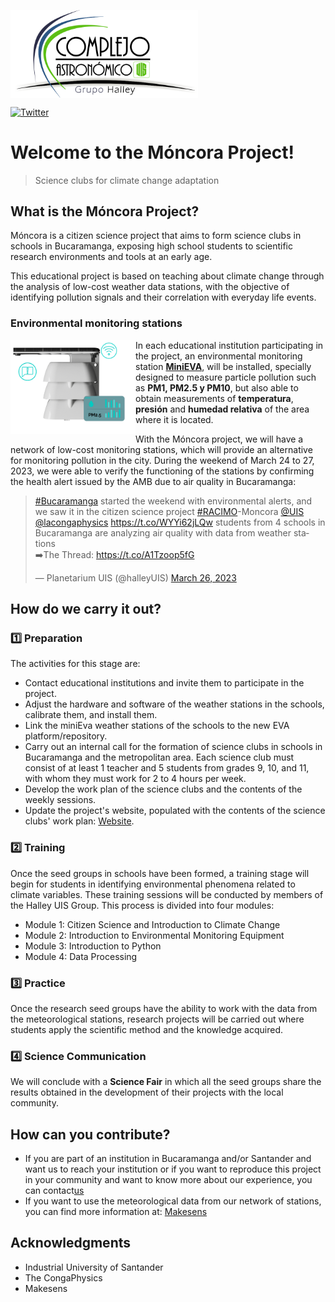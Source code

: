 <img src="/Images/LogoHalleyTrans.png" alt="HalleyLogo" title="Halley logo" 
     width="300px" align="top" >


[![Twitter](https://img.shields.io/badge/Twitter-1DA1F2?style=for-the-badge&logo=twitter&logoColor=white)](https://twitter.com/halleyuis?lang=es)

# Welcome to the Móncora Project!
> Science clubs for climate change adaptation

## What is the Móncora Project?

Móncora is a citizen science project that aims to form science clubs in schools in Bucaramanga, exposing high school students to scientific research environments and tools at an early age.

This educational project is based on teaching about climate change through the analysis of low-cost weather data stations, with the objective of identifying pollution signals and their correlation with everyday life events.

### Environmental monitoring stations
<img src="/Images/eva.png" alt="MiniEva" title="MiniEva" 
     width="200px" align="left" >

In each educational institution participating in the project, an environmental monitoring station [**MiniEVA**](https://makesens.co/), will be installed, specially designed to measure particle pollution such as **PM1, PM2.5 y PM10**, but also able to obtain measurements of **temperatura**, **presión** and **humedad relativa** of the area where it is located.

With the Móncora project, we will have a network of low-cost monitoring stations, which will provide an alternative for monitoring pollution in the city. During the weekend of March 24 to 27, 2023, we were able to verify the functioning of the stations by confirming the health alert issued by the AMB due to air quality in Bucaramanga:

<blockquote class="twitter-tweet"><p lang="es" dir="ltr"><a href="https://twitter.com/hashtag/Bucaramanga?src=hash&amp;ref_src=twsrc%5Etfw">#Bucaramanga</a> started the weekend with environmental alerts, and we saw it in the citizen science project <a href="https://twitter.com/hashtag/RACIMO?src=hash&amp;ref_src=twsrc%5Etfw">#RACIMO</a>-Moncora <a href="https://twitter.com/UIS?ref_src=twsrc%5Etfw">@UIS</a> <a href="https://twitter.com/lacongaphysics?ref_src=twsrc%5Etfw">@lacongaphysics</a> <a href="https://t.co/WYYi62jLQw">https://t.co/WYYi62jLQw</a> students from 4 schools in Bucaramanga are analyzing air quality with data from weather stations<br>➡️The Thread: <a href="https://t.co/A1Tzoop5fG">https://t.co/A1Tzoop5fG</a></p>&mdash; Planetarium UIS (@halleyUIS) <a href="https://twitter.com/halleyUIS/status/1639784118085877761?ref_src=twsrc%5Etfw">March 26, 2023</a></blockquote> 


## How do we carry it out? 


### :one: Preparation

The activities for this stage are:

- Contact educational institutions and invite them to participate in the project. 
- Adjust the hardware and software of the weather stations in the schools, calibrate them, and install them.
- Link the miniEva weather stations of the schools to the new EVA platform/repository.
- Carry out an internal call for the formation of science clubs in schools in Bucaramanga and the metropolitan area. Each science club must consist of at least 1 teacher and 5 students from grades 9, 10, and 11, with whom they must work for 2 to 4 hours per week.
- Develop the work plan of the science clubs and the contents of the weekly sessions.
- Update the project's website, populated with the contents of the science clubs' work plan: [Website](https://class.redclara.net/halley/moncora/intro.html).

### :two: Training

Once the seed groups in schools have been formed, a training stage will begin for students in identifying environmental phenomena related to climate variables. These training sessions will be conducted by members of the Halley UIS Group. This process is divided into four modules:
- Module 1: Citizen Science and Introduction to Climate Change
- Module 2: Introduction to Environmental Monitoring Equipment
- Module 3: Introduction to Python
- Module 4: Data Processing

### :three: Practice
Once the research seed groups have the ability to work with the data from the meteorological stations, research projects will be carried out where students apply the scientific method and the knowledge acquired.

### :four: Science Communication

We will conclude with a **Science Fair** in which all the seed groups share the results obtained in the development of their projects with the local community.

## How can you contribute?

- If you are part of an institution in Bucaramanga and/or Santander and want us to reach your institution or if you want to reproduce this project in your community and want to know more about our experience, you can contact<a href="mailto:halleyuis@uis.edu.co">us </a>
- If you want to use the meteorological data from our network of stations, you can find more information at:
[Makesens](https://docs.makesens.co/help/)


## Acknowledgments

- Industrial University of Santander
- The CongaPhysics
- Makesens
